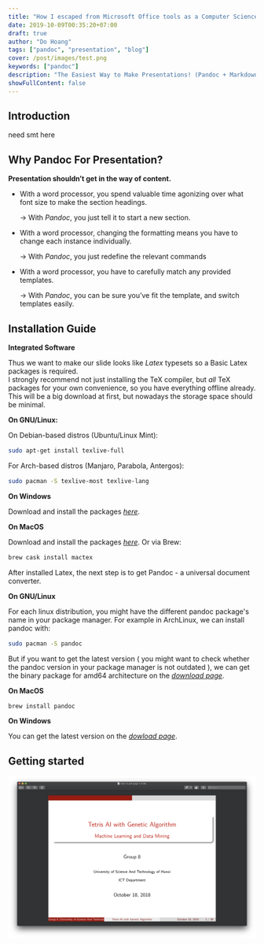 ```yaml
---
title: "How I escaped from Microsoft Office tools as a Computer Science student"
date: 2019-10-09T00:35:20+07:00
draft: true
author: "Do Hoang"
tags: ["pandoc", "presentation", "blog"]
cover: /post/images/test.png
keywords: ["pandoc"]
description: "The Easiest Way to Make Presentations! (Pandoc + Markdown)"
showFullContent: false
---
```


## Introduction
need smt here

## Why Pandoc For Presentation?

**Presentation shouldn’t get in the way of content.**

- With a word processor, you spend valuable time agonizing over
what font size to make the section headings.

    &rarr; With *Pandoc*, you just tell it to start a new section.

- With a word processor, changing the formatting means you have to
change each instance individually.

    &rarr; With *Pandoc*, you just redefine the relevant commands

- With a word processor, you have to carefully match any provided
templates.

    &rarr; With *Pandoc*, you can be sure you’ve fit the template, and switch
templates easily.

## Installation Guide

**Integrated Software**

Thus we want to make our slide looks like *Latex* typesets so a Basic Latex packages is required. \
I strongly recommend not just installing the TeX compiler, but *all* TeX packages for your own convenience, so you have everything offline already. This will be a big download at first, but nowadays the storage space should be minimal.

**On GNU/Linux:**

On Debian-based distros (Ubuntu/Linux Mint):

```bash
sudo apt-get install texlive-full
```

For Arch-based distros (Manjaro, Parabola, Antergos):

```bash
sudo pacman -S texlive-most texlive-lang
```

**On Windows**

Download and install the packages *[here](https://miktex.org/download/#collapse264)*.

**On MacOS**

Download and install the packages *[here](https://tug.org/mactex/)*. Or via Brew:
```bash
brew cask install mactex
```

After installed Latex, the next step is to get Pandoc - a universal document converter.

**On GNU/Linux**

For each linux distribution, you might have the different pandoc package's name in your package manager. For example in ArchLinux, we can install pandoc with:
```bash
sudo pacman -S pandoc
```
But if you want to get the latest version ( you might want to check whether the pandoc version in your package manager is not outdated ), we can get the binary package for amd64 architecture on the *[download page](https://github.com/jgm/pandoc/releases/tag/2.7.3)*.

**On MacOS**
```bash
brew install pandoc
```

**On Windows**

You can get the latest version on the *[dowload page](https://github.com/jgm/pandoc/releases/tag/2.7.3)*.

## Getting started 

![test](images/test.png)


